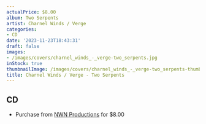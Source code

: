 ```yaml
---
actualPrice: $8.00
album: Two Serpents
artist: Charnel Winds / Verge
categories:
- CD
date: '2023-11-23T18:43:31'
draft: false
images:
- /images/covers/charnel_winds_-_verge-two_serpents.jpg
inStock: true
thumbnailImage: /images/covers/charnel_winds_-_verge-two_serpents-thumb.jpg
title: Charnel Winds / Verge - Two Serpents
---
```


## CD
* Purchase from [NWN Productions](http://shop.nwnprod.com/index.php?route=product/product&path=93&product_id=33010&sort=pd.name&order=ASC) for $8.00

